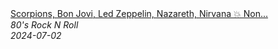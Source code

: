 <!--2024-07-02 08:03:39-->
<div class="yb">
  <a class="nodecor" href="/posts.html?rok/scorpions_bon_jovi_led_zeppelin_nazareth_nirvana_non_stop_memories_slow_rock_of_all_time">
    <img class="preview" data-videoid="z2JnP64jh_s" src="https://i3.ytimg.com/vi/z2JnP64jh_s/hqdefault.jpg" align="middle" alt="">
  </a>
  <div class="inlbl text">
    <a class="nodecor" href="/posts.html?rok/scorpions_bon_jovi_led_zeppelin_nazareth_nirvana_non_stop_memories_slow_rock_of_all_time">Scorpions, Bon Jovi, Led Zeppelin, Nazareth, Nirvana 💥 Non...</a><br>
    <i class="smaller2">80's Rock N Roll</i><br>
    <i class="smaller3">2024-07-02</i>
  </div>
</div>

